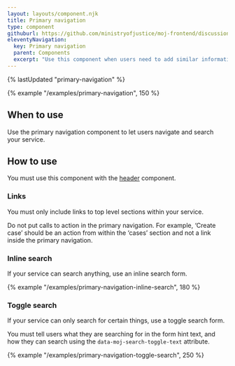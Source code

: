 ```yaml
---
layout: layouts/component.njk
title: Primary navigation
type: component
githuburl: https://github.com/ministryofjustice/moj-frontend/discussions/710
eleventyNavigation:
  key: Primary navigation
  parent: Components
  excerpt: "Use this component when users need to add similar information a couple of times, such as several names for a single application."
---
```


{% lastUpdated "primary-navigation" %}

{% example "/examples/primary-navigation", 150 %}

## When to use

Use the primary navigation component to let users navigate and search your service.

## How to use

You must use this component with the [header](../header) component.

### Links

You must only include links to top level sections within your service.

Do not put calls to action in the primary navigation. For example, ‘Create case’ should be an action from within the ‘cases’ section and not a link inside the primary navigation.

### Inline search

If your service can search anything, use an inline search form.

{% example "/examples/primary-navigation-inline-search", 180 %}

### Toggle search

If your service can only search for certain things, use a toggle search form.

You must tell users what they are searching for in the form hint text, and how they can search using the `data-moj-search-toggle-text` attribute.

{% example "/examples/primary-navigation-toggle-search", 250 %}
